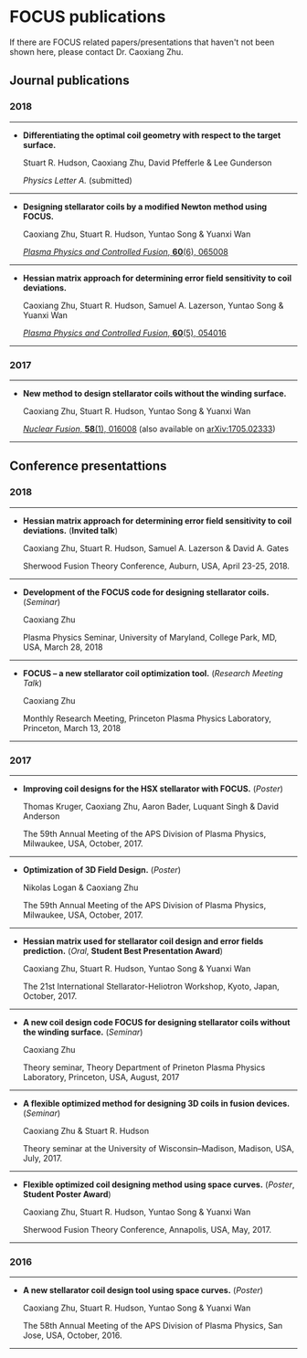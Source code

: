 # FOCUS publications

If there are FOCUS related papers/presentations that haven't not been shown here, please contact Dr. Caoxiang Zhu.

## Journal publications

### 2018
-----------------
- **Differentiating the optimal coil geometry with respect to the target surface.**

  Stuart R. Hudson, Caoxiang Zhu, David Pfefferle & Lee Gunderson

   *Physics Letter A.* (submitted)
-----------------

- **Designing stellarator coils by a modified Newton method using FOCUS.**

  Caoxiang Zhu, Stuart R. Hudson, Yuntao Song & Yuanxi Wan

  [*Plasma Physics and Controlled Fusion*, **60**(6), 065008](http://iopscience.iop.org/article/10.1088/1361-6587/aab8c2/)

-----------------

- **Hessian matrix approach for determining error field sensitivity to coil deviations.**

  Caoxiang Zhu, Stuart R. Hudson, Samuel A. Lazerson, Yuntao Song & Yuanxi Wan

  [*Plasma Physics and Controlled Fusion*, **60**(5), 054016](http://iopscience.iop.org/article/10.1088/1361-6587/aab6cb/)

-----------------

### 2017

-----------------

- **New method to design stellarator coils without the winding surface.**

  Caoxiang Zhu, Stuart R. Hudson, Yuntao Song & Yuanxi Wan
  
  [*Nuclear Fusion*, **58**(1), 016008](http://iopscience.iop.org/article/10.1088/1741-4326/aa8e0a) (also available on [arXiv:1705.02333](https://arxiv.org/abs/1705.02333))
  
-----------------

## Conference presentattions

### 2018

-----------------

- **Hessian matrix approach for determining error field sensitivity to coil deviations.** (**Invited talk**)

  Caoxiang Zhu, Stuart R. Hudson, Samuel A. Lazerson & David A. Gates
  
  Sherwood Fusion Theory Conference, Auburn, USA, April 23-25, 2018. 
  
-----------------

- **Development of the FOCUS code for designing stellarator coils.** (*Seminar*)

  Caoxiang Zhu
  
  Plasma Physics Seminar, University of Maryland, College Park, MD, USA, March 28, 2018

-----------------

- **FOCUS – a new stellarator coil optimization tool.** (*Research Meeting Talk*)

  Caoxiang Zhu
  
  Monthly Research Meeting, Princeton Plasma Physics Laboratory, Princeton, March 13, 2018

-----------------

### 2017

-----------------

- **Improving coil designs for the HSX stellarator with FOCUS.** (*Poster*)

  Thomas Kruger, Caoxiang Zhu, Aaron Bader, Luquant Singh & David Anderson
  
  The 59th Annual Meeting of the APS Division of Plasma Physics, Milwaukee, USA, October, 2017.
  
-----------------
  
- **Optimization of 3D Field Design.** (*Poster*)

  Nikolas Logan & Caoxiang Zhu
  
  The 59th Annual Meeting of the APS Division of Plasma Physics, Milwaukee, USA, October, 2017.
  
-----------------

- **Hessian matrix used for stellarator coil design and error fields prediction.** (*Oral*, **Student Best Presentation Award**)

  Caoxiang Zhu, Stuart R. Hudson, Yuntao Song & Yuanxi Wan
  
  The 21st International Stellarator-Heliotron Workshop, Kyoto, Japan, October, 2017.
  
-----------------

- **A new coil design code FOCUS for designing stellarator coils without the winding surface.**  (*Seminar*)

  Caoxiang Zhu

  Theory seminar, Theory Department of Prineton Plasma Physics Laboratory, Princeton, USA, August, 2017

-----------------
  
- **A flexible optimized method for designing 3D coils in fusion devices.** (*Seminar*)
  
  Caoxiang Zhu & Stuart R. Hudson
  
  Theory seminar at the University of Wisconsin–Madison, Madison, USA, July, 2017. 
  
-----------------

- **Flexible optimized coil designing method using space curves.** (*Poster*, **Student Poster Award**)
  
  Caoxiang Zhu, Stuart R. Hudson, Yuntao Song & Yuanxi Wan
  
  Sherwood Fusion Theory Conference, Annapolis, USA, May, 2017. 
  
-----------------

### 2016

-----------------
  
- **A new stellarator coil design tool using space curves.** (*Poster*)
  
  Caoxiang Zhu, Stuart R. Hudson, Yuntao Song & Yuanxi Wan
  
  The 58th Annual Meeting of the APS Division of Plasma Physics, San Jose, USA, October, 2016. 
  
-----------------
